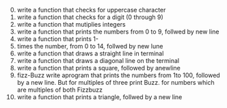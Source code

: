 0. write a function that checks for uppercase character
1. write a function that checks for a digit (0 through 9)
2. write a function that mutiplies integers
3. write a function that prints the numbers from 0 to 9, follwed by new line
4. write a function that prints 1-
5. times the number, from 0 to 14, follwed by new lune
6. write a function that draws a straight line in terminal
7. write a function that draws a diagonal line on the terminal
8. write a function that prints a square, followed by anewline
9. fizz-Buzz write aprogram that prints the numbers from 1to 100, followed by a new line. But for multiples of three print Buzz. for numbers which are multiples of both Fizzbuzz
10. write a function that prints a triangle, follwed by a new line
